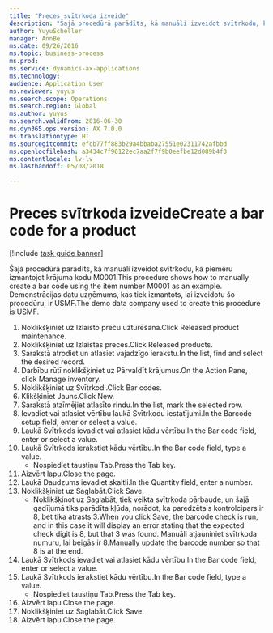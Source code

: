 ```yaml
--- 
title: "Preces svītrkoda izveide"
description: "Šajā procedūrā parādīts, kā manuāli izveidot svītrkodu, kā piemēru izmantojot krājuma kodu M0001."
author: YuyuScheller
manager: AnnBe
ms.date: 09/26/2016
ms.topic: business-process
ms.prod: 
ms.service: dynamics-ax-applications
ms.technology: 
audience: Application User
ms.reviewer: yuyus
ms.search.scope: Operations
ms.search.region: Global
ms.author: yuyus
ms.search.validFrom: 2016-06-30
ms.dyn365.ops.version: AX 7.0.0
ms.translationtype: HT
ms.sourcegitcommit: efcb77ff883b29a4bbaba27551e02311742afbbd
ms.openlocfilehash: a3434c7f96122ec7aa2f7f9b0eefbe12d089b4f3
ms.contentlocale: lv-lv
ms.lasthandoff: 05/08/2018

---
```

# <a name="create-a-bar-code-for-a-product"></a><span data-ttu-id="30812-103">Preces svītrkoda izveide</span><span class="sxs-lookup"><span data-stu-id="30812-103">Create a bar code for a product</span></span>

[!include [task guide banner](../../includes/task-guide-banner.md)]

<span data-ttu-id="30812-104">Šajā procedūrā parādīts, kā manuāli izveidot svītrkodu, kā piemēru izmantojot krājuma kodu M0001.</span><span class="sxs-lookup"><span data-stu-id="30812-104">This procedure shows how to manually create a bar code using the item number M0001 as an example.</span></span> <span data-ttu-id="30812-105">Demonstrācijas datu uzņēmums, kas tiek izmantots, lai izveidotu šo procedūru, ir USMF.</span><span class="sxs-lookup"><span data-stu-id="30812-105">The demo data company used to create this procedure is USMF.</span></span>

1. <span data-ttu-id="30812-106">Noklikšķiniet uz Izlaisto preču uzturēšana.</span><span class="sxs-lookup"><span data-stu-id="30812-106">Click Released product maintenance.</span></span>
2. <span data-ttu-id="30812-107">Noklikšķiniet uz Izlaistās preces.</span><span class="sxs-lookup"><span data-stu-id="30812-107">Click Released products.</span></span>
3. <span data-ttu-id="30812-108">Sarakstā atrodiet un atlasiet vajadzīgo ierakstu.</span><span class="sxs-lookup"><span data-stu-id="30812-108">In the list, find and select the desired record.</span></span>
4. <span data-ttu-id="30812-109">Darbību rūtī noklikšķiniet uz Pārvaldīt krājumus.</span><span class="sxs-lookup"><span data-stu-id="30812-109">On the Action Pane, click Manage inventory.</span></span>
5. <span data-ttu-id="30812-110">Noklikšķiniet uz Svītrkodi.</span><span class="sxs-lookup"><span data-stu-id="30812-110">Click Bar codes.</span></span>
6. <span data-ttu-id="30812-111">Klikšķiniet Jauns.</span><span class="sxs-lookup"><span data-stu-id="30812-111">Click New.</span></span>
7. <span data-ttu-id="30812-112">Sarakstā atzīmējiet atlasīto rindu.</span><span class="sxs-lookup"><span data-stu-id="30812-112">In the list, mark the selected row.</span></span>
8. <span data-ttu-id="30812-113">Ievadiet vai atlasiet vērtību laukā Svītrkodu iestatījumi.</span><span class="sxs-lookup"><span data-stu-id="30812-113">In the Barcode setup field, enter or select a value.</span></span>
9. <span data-ttu-id="30812-114">Laukā Svītrkods ievadiet vai atlasiet kādu vērtību.</span><span class="sxs-lookup"><span data-stu-id="30812-114">In the Bar code field, enter or select a value.</span></span>
10. <span data-ttu-id="30812-115">Laukā Svītrkods ierakstiet kādu vērtību.</span><span class="sxs-lookup"><span data-stu-id="30812-115">In the Bar code field, type a value.</span></span>
    * <span data-ttu-id="30812-116">Nospiediet taustiņu Tab.</span><span class="sxs-lookup"><span data-stu-id="30812-116">Press the Tab key.</span></span>  
11. <span data-ttu-id="30812-117">Aizvērt lapu.</span><span class="sxs-lookup"><span data-stu-id="30812-117">Close the page.</span></span>
12. <span data-ttu-id="30812-118">Laukā Daudzums ievadiet skaitli.</span><span class="sxs-lookup"><span data-stu-id="30812-118">In the Quantity field, enter a number.</span></span>
13. <span data-ttu-id="30812-119">Noklikšķiniet uz Saglabāt.</span><span class="sxs-lookup"><span data-stu-id="30812-119">Click Save.</span></span>
    * <span data-ttu-id="30812-120">Noklikšķinot uz Saglabāt, tiek veikta svītrkoda pārbaude, un šajā gadījumā tiks parādīta kļūda, norādot, ka paredzētais kontrolcipars ir 8, bet tika atrasts 3.</span><span class="sxs-lookup"><span data-stu-id="30812-120">When you click Save, the barcode check is run, and in this case it will display an error stating that the expected check digit is 8, but that 3 was found.</span></span> <span data-ttu-id="30812-121">Manuāli atjauniniet svītrkoda numuru, lai beigās ir 8.</span><span class="sxs-lookup"><span data-stu-id="30812-121">Manually update the barcode number so that 8 is at the end.</span></span>  
14. <span data-ttu-id="30812-122">Laukā Svītrkods ievadiet vai atlasiet kādu vērtību.</span><span class="sxs-lookup"><span data-stu-id="30812-122">In the Bar code field, enter or select a value.</span></span>
15. <span data-ttu-id="30812-123">Laukā Svītrkods ierakstiet kādu vērtību.</span><span class="sxs-lookup"><span data-stu-id="30812-123">In the Bar code field, type a value.</span></span>
    * <span data-ttu-id="30812-124">Nospiediet taustiņu Tab.</span><span class="sxs-lookup"><span data-stu-id="30812-124">Press the Tab key.</span></span>  
16. <span data-ttu-id="30812-125">Aizvērt lapu.</span><span class="sxs-lookup"><span data-stu-id="30812-125">Close the page.</span></span>
17. <span data-ttu-id="30812-126">Noklikšķiniet uz Saglabāt.</span><span class="sxs-lookup"><span data-stu-id="30812-126">Click Save.</span></span>
18. <span data-ttu-id="30812-127">Aizvērt lapu.</span><span class="sxs-lookup"><span data-stu-id="30812-127">Close the page.</span></span>



